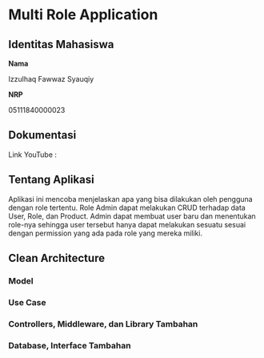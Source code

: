 # Multi Role Application
## Identitas Mahasiswa
**Nama**

Izzulhaq Fawwaz Syauqiy

**NRP**

05111840000023

## Dokumentasi
Link YouTube : 

## Tentang Aplikasi
Aplikasi ini mencoba menjelaskan apa yang bisa dilakukan oleh pengguna dengan role tertentu. Role Admin dapat melakukan CRUD terhadap data User, Role, dan Product. Admin dapat membuat user baru dan menentukan role-nya sehingga user tersebut hanya dapat melakukan sesuatu sesuai dengan permission yang ada pada role yang mereka miliki.

## Clean Architecture
### Model
### Use Case
### Controllers, Middleware, dan Library Tambahan
### Database, Interface Tambahan
